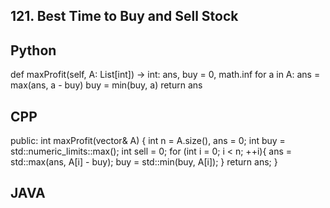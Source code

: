 ## 121. Best Time to Buy and Sell Stock
## Python
 def maxProfit(self, A: List[int]) -> int:
        ans, buy = 0, math.inf
        for a in A:
            ans = max(ans, a - buy)
            buy = min(buy, a)
        return ans
## CPP
public:
    int maxProfit(vector<int>& A) {
        int n = A.size(), ans = 0;
        int buy = std::numeric_limits<int>::max();
        int sell = 0;
        for (int i = 0; i < n; ++i){
            ans = std::max(ans, A[i] - buy);
            buy = std::min(buy, A[i]);
        }
        return ans;
    }
## JAVA
